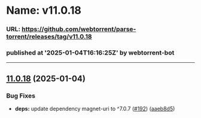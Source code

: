 # Name: v11.0.18 
### URL: https://github.com/webtorrent/parse-torrent/releases/tag/v11.0.18
### published at '2025-01-04T16:16:25Z' by webtorrent-bot
---
## [11.0.18](https://github.com/webtorrent/parse-torrent/compare/v11.0.17...v11.0.18) (2025-01-04)


### Bug Fixes

* **deps:** update dependency magnet-uri to ^7.0.7 ([#192](https://github.com/webtorrent/parse-torrent/issues/192)) ([aaeb8d5](https://github.com/webtorrent/parse-torrent/commit/aaeb8d59be09c29ed740a679e4f14c54a4bfbd28))




